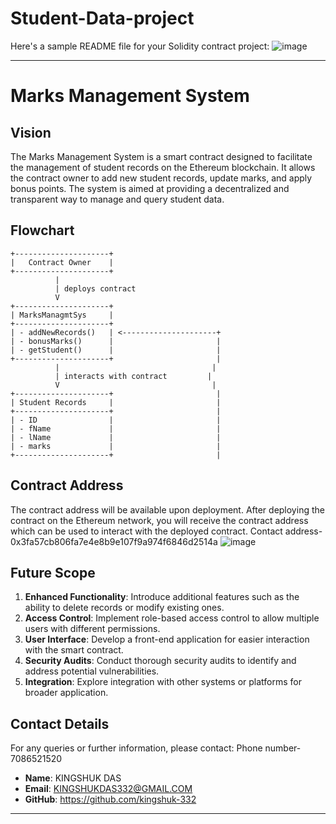 # Student-Data-project

Here's a sample README file for your Solidity contract project:
![image](https://github.com/user-attachments/assets/6bb54665-eeea-4958-a1e0-d4ee3251a872)



---

# Marks Management System

## Vision

The Marks Management System is a smart contract designed to facilitate the management of student records on the Ethereum blockchain. It allows the contract owner to add new student records, update marks, and apply bonus points. The system is aimed at providing a decentralized and transparent way to manage and query student data.

## Flowchart

```plaintext
+---------------------+
|   Contract Owner    |
+---------------------+
          |
          | deploys contract
          V
+---------------------+
| MarksManagmtSys     |
+---------------------+
| - addNewRecords()   | <---------------------+
| - bonusMarks()      |                       |
| - getStudent()      |                       |
+---------------------+                       |
          |                                  |
          | interacts with contract         |
          V                                  |
+---------------------+                       |
| Student Records     |                       |
+---------------------+                       |
| - ID                |                       |
| - fName             |                       |
| - lName             |                       |
| - marks             |                       |
+---------------------+                       |
```

## Contract Address

The contract address will be available upon deployment. After deploying the contract on the Ethereum network, you will receive the contract address which can be used to interact with the deployed contract.
Contact address-0x3fa57cb806fa7e4e8b9e107f9a974f6846d2514a
![image](https://github.com/user-attachments/assets/5c7e1d78-2313-4506-8506-2305c502b0f9)


## Future Scope

1. **Enhanced Functionality**: Introduce additional features such as the ability to delete records or modify existing ones.
2. **Access Control**: Implement role-based access control to allow multiple users with different permissions.
3. **User Interface**: Develop a front-end application for easier interaction with the smart contract.
4. **Security Audits**: Conduct thorough security audits to identify and address potential vulnerabilities.
5. **Integration**: Explore integration with other systems or platforms for broader application.

## Contact Details

For any queries or further information, please contact:
Phone number-7086521520

- **Name**: KINGSHUK DAS
- **Email**: KINGSHUKDAS332@GMAIL.COM
- **GitHub**: https://github.com/kingshuk-332

---

